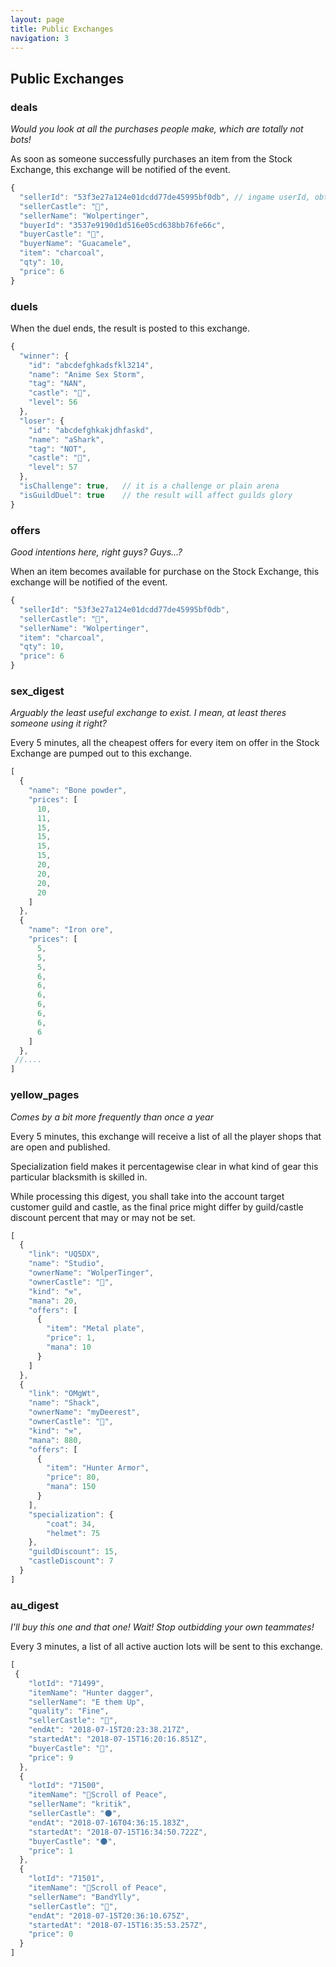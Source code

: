 ```yaml
---
layout: page
title: Public Exchanges
navigation: 3
---
```

## Public Exchanges
### deals
_Would you look at all the purchases people make, which are totally not bots!_

As soon as someone successfully purchases an item from the Stock Exchange, this exchange will be notified of the event.
```javascript
{
  "sellerId": "53f3e27a124e01dcdd77de45995bf0db", // ingame userId, obtained with token
  "sellerCastle": "🦌",
  "sellerName": "Wolpertinger",
  "buyerId": "3537e9190d1d516e05cd638bb76fe66c",
  "buyerCastle": "🦌",
  "buyerName": "Guacamele",
  "item": "charcoal",
  "qty": 10,
  "price": 6
}
```

### duels

When the duel ends, the result is posted to this exchange.

```javascript
{
  "winner": {
    "id": "abcdefghkadsfkl3214",
    "name": "Anime Sex Storm",
    "tag": "NAN",
    "castle": "🐉",
    "level": 56
  },
  "loser": {
    "id": "abcdefghkakjdhfaskd",
    "name": "aShark",
    "tag": "NOT",
    "castle": "🦌",
    "level": 57
  },
  "isChallenge": true,   // it is a challenge or plain arena
  "isGuildDuel": true    // the result will affect guilds glory
}
```

### offers
_Good intentions here, right guys? Guys...?_

When an item becomes available for purchase on the Stock Exchange, this exchange will be notified of the event.
```javascript
{
  "sellerId": "53f3e27a124e01dcdd77de45995bf0db",
  "sellerCastle": "🦌",
  "sellerName": "Wolpertinger",
  "item": "charcoal",
  "qty": 10,
  "price": 6
}
```

### sex_digest
_Arguably the least useful exchange to exist. I mean, at least theres someone using it right?_

Every 5 minutes, all the cheapest offers for every item on offer in the Stock Exchange are pumped out to this exchange.
```javascript
[
  {
    "name": "Bone powder",
    "prices": [
      10,
      11,
      15,
      15,
      15,
      15,
      20,
      20,
      20,
      20
    ]
  },
  {
    "name": "Iron ore",
    "prices": [
      5,
      5,
      5,
      6,
      6,
      6,
      6,
      6,
      6,
      6
    ]
  },
 //....
]
```

### yellow_pages
_Comes by a bit more frequently than once a year_

Every 5 minutes, this exchange will receive a list of all the player shops that are open and published. 

Specialization field makes it percentagewise clear in what kind of gear this particular blacksmith is skilled in.

While processing this digest, you shall take into the account target customer guild and castle, as the final price might differ by guild/castle discount percent that may or may not be set.

```javascript
[
  {
    "link": "UQ5DX",
    "name": "Studio",
    "ownerName": "WolperTinger",
    "ownerCastle": "🦌",
    "kind": "⚒",
    "mana": 20,
    "offers": [
      {
        "item": "Metal plate",
        "price": 1,
        "mana": 10
      }
    ]
  },
  {
    "link": "OMgWt",
    "name": "Shack",
    "ownerName": "myDeerest",
    "ownerCastle": "🦌",
    "kind": "⚒",
    "mana": 880,
    "offers": [
      {
        "item": "Hunter Armor",
        "price": 80,
        "mana": 150
      }
    ],
    "specialization": {
        "coat": 34,
        "helmet": 75
    },
    "guildDiscount": 15,
    "castleDiscount": 7
  }    
]
```

### au_digest
_I'll buy this one and that one! Wait! Stop outbidding your own teammates!_

Every 3 minutes, a list of all active auction lots will be sent to this exchange.
```javascript
[
 {
    "lotId": "71499",
    "itemName": "Hunter dagger",
    "sellerName": "E them Up",
    "quality": "Fine",
    "sellerCastle": "🦌",
    "endAt": "2018-07-15T20:23:38.217Z",
    "startedAt": "2018-07-15T16:20:16.851Z",
    "buyerCastle": "🦌",
    "price": 9
  },
  {
    "lotId": "71500",
    "itemName": "📗Scroll of Peace",
    "sellerName": "kritik",
    "sellerCastle": "🌑",
    "endAt": "2018-07-16T04:36:15.183Z",
    "startedAt": "2018-07-15T16:34:50.722Z",
    "buyerCastle": "🌑",
    "price": 1
  },
  {
    "lotId": "71501",
    "itemName": "📘Scroll of Peace",
    "sellerName": "BandYlly",
    "sellerCastle": "🦌",
    "endAt": "2018-07-15T20:36:10.675Z",
    "startedAt": "2018-07-15T16:35:53.257Z",
    "price": 0
  }
]
```
